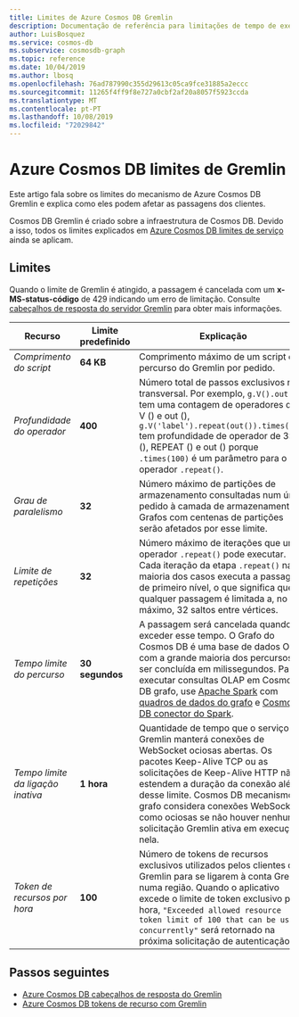 ```yaml
---
title: Limites de Azure Cosmos DB Gremlin
description: Documentação de referência para limitações de tempo de execução do mecanismo de grafo
author: LuisBosquez
ms.service: cosmos-db
ms.subservice: cosmosdb-graph
ms.topic: reference
ms.date: 10/04/2019
ms.author: lbosq
ms.openlocfilehash: 76ad787990c355d29613c05ca9fce31885a2eccc
ms.sourcegitcommit: 11265f4ff9f8e727a0cbf2af20a8057f5923ccda
ms.translationtype: MT
ms.contentlocale: pt-PT
ms.lasthandoff: 10/08/2019
ms.locfileid: "72029842"
---
```

# <a name="azure-cosmos-db-gremlin-limits"></a>Azure Cosmos DB limites de Gremlin
Este artigo fala sobre os limites do mecanismo de Azure Cosmos DB Gremlin e explica como eles podem afetar as passagens dos clientes.

Cosmos DB Gremlin é criado sobre a infraestrutura de Cosmos DB. Devido a isso, todos os limites explicados em [Azure Cosmos DB limites de serviço](https://docs.microsoft.com/azure/cosmos-db/concepts-limits) ainda se aplicam. 

## <a name="limits"></a>Limites

Quando o limite de Gremlin é atingido, a passagem é cancelada com um **x-MS-status-código** de 429 indicando um erro de limitação. Consulte [cabeçalhos de resposta do servidor Gremlin](gremlin-limits.md) para obter mais informações.

**Recurso**    | **Limite predefinido** | **Explicação**
--- | --- | ---
*Comprimento do script* | **64 KB** | Comprimento máximo de um script do percurso do Gremlin por pedido.
*Profundidade do operador* | **400** |  Número total de passos exclusivos num transversal. Por exemplo, ```g.V().out()``` tem uma contagem de operadores de 2: V () e out (), ```g.V('label').repeat(out()).times(100)``` tem profundidade de operador de 3: V (), REPEAT () e out () porque ```.times(100)``` é um parâmetro para o operador ```.repeat()```.
*Grau de paralelismo* | **32** | Número máximo de partições de armazenamento consultadas num único pedido à camada de armazenamento. Grafos com centenas de partições serão afetados por esse limite.
*Limite de repetições* | **32** | Número máximo de iterações que um operador ```.repeat()``` pode executar. Cada iteração da etapa ```.repeat()``` na maioria dos casos executa a passagem de primeiro nível, o que significa que qualquer passagem é limitada a, no máximo, 32 saltos entre vértices.
*Tempo limite do percurso* | **30 segundos** | A passagem será cancelada quando exceder esse tempo. O Grafo do Cosmos DB é uma base de dados OLTP com a grande maioria dos percursos a ser concluída em milissegundos. Para executar consultas OLAP em Cosmos DB grafo, use [Apache Spark](https://azure.microsoft.com/services/cosmos-db/) com [quadros de dados do grafo](https://spark.apache.org/docs/latest/sql-programming-guide.html#datasets-and-dataframes) e [Cosmos DB conector do Spark](https://github.com/Azure/azure-cosmosdb-spark).
*Tempo limite da ligação inativa* | **1 hora** | Quantidade de tempo que o serviço Gremlin manterá conexões de WebSocket ociosas abertas. Os pacotes Keep-Alive TCP ou as solicitações de Keep-Alive HTTP não estendem a duração da conexão além desse limite. Cosmos DB mecanismo de grafo considera conexões WebSocket como ociosas se não houver nenhuma solicitação Gremlin ativa em execução nela.
*Token de recursos por hora* | **100** | Número de tokens de recursos exclusivos utilizados pelos clientes do Gremlin para se ligarem à conta Gremlin numa região. Quando o aplicativo excede o limite de token exclusivo por hora, `"Exceeded allowed resource token limit of 100 that can be used concurrently"` será retornado na próxima solicitação de autenticação.

## <a name="next-steps"></a>Passos seguintes
* [Azure Cosmos DB cabeçalhos de resposta do Gremlin](gremlin-headers.md) 
* [Azure Cosmos DB tokens de recurso com Gremlin](how-to-use-resource-tokens-gremlin.md)
